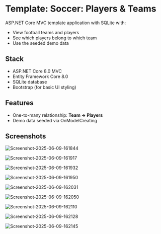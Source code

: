 # Template: Soccer: Players & Teams

ASP.NET Core MVC template application with SQLite with:

- View football teams and players
- See which players belong to which team
- Use the seeded demo data

## Stack

- ASP.NET Core 8.0 MVC
- Entity Framework Core 8.0
- SQLite database
- Bootstrap (for basic UI styling)

## Features

- One-to-many relationship: **Team → Players**
- Demo data seeded via OnModelCreating

## Screenshots

![Screenshot-2025-06-09-161844](https://github.com/user-attachments/assets/f09e4ed3-35b2-4330-8d43-32e2351d630b)

![Screenshot-2025-06-09-161917](https://github.com/user-attachments/assets/e1bfa0b2-ddbb-4212-bbce-aa2bf7ae0201)

![Screenshot-2025-06-09-161932](https://github.com/user-attachments/assets/4181be14-701e-4ef8-8c89-9ca7c2d68d4e)

![Screenshot-2025-06-09-161950](https://github.com/user-attachments/assets/7be3f4dd-ae50-4699-9e59-776de662a405)

![Screenshot-2025-06-09-162031](https://github.com/user-attachments/assets/6f0b9f4f-f0b8-4263-9af4-b05f793ceaec)


![Screenshot-2025-06-09-162050](https://github.com/user-attachments/assets/3729fb88-78d3-40f6-8498-77c6ad7afaf3)

![Screenshot-2025-06-09-162110](https://github.com/user-attachments/assets/9b0cb745-15a3-4908-a562-e2719db37588)

![Screenshot-2025-06-09-162128](https://github.com/user-attachments/assets/cf2df5a9-9461-4df9-8f3e-9a4153b8be41)

![Screenshot-2025-06-09-162145](https://github.com/user-attachments/assets/aa507e6d-3890-4a38-8c20-1004f8e44727)
